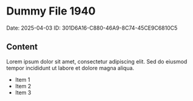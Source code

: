 # Dummy File 1940

Date: 2025-04-03
ID: 301D6A16-C880-46A9-8C74-45CE9C6810C5

## Content

Lorem ipsum dolor sit amet, consectetur adipiscing elit.
Sed do eiusmod tempor incididunt ut labore et dolore magna aliqua.

* Item 1
* Item 2
* Item 3
